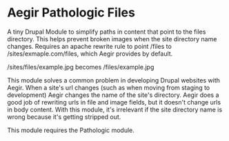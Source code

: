 Aegir Pathologic Files
======================

A tiny Drupal Module to simplify paths in content that point to the files directory. This helps prevent broken images when the site directory name changes. Requires an apache rewrite rule to point /files to /sites/exmaple.com/files, which Aegir provides by default.

/sites/files/example.jpg becomes /files/example.jpg

This module solves a common problem in developing Drupal websites with Aegir. When a site's url changes (such as when moving from staging to development) Aegir changes the name of the site's directory. Aegir does a good job of rewriting urls in file and image fields, but it doesn't change urls in body content. With this module, it's irrelevant if the site directory name is wrong because it's getting stripped out.

This module requires the Pathologic module.